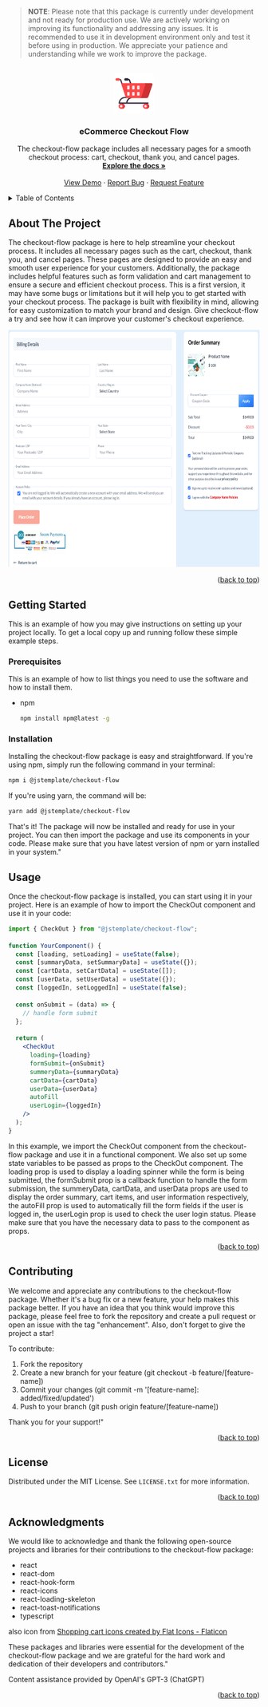 <a name="readme-top"></a>

> **NOTE**:
> Please note that this package is currently under development and not ready for production use. We are actively working on improving its functionality and addressing any issues. It is recommended to use it in development environment only and test it before using in production. We appreciate your patience and understanding while we work to improve the package.

<!-- PROJECT LOGO -->
<br />
<div align="center">
  <a href="#">
    <img src="images/logo.png" alt="Logo" width="80" height="80">
  </a>

  <h3 align="center">eCommerce Checkout Flow</h3>

  <p align="center">
    The checkout-flow package includes all necessary pages for a smooth checkout process: cart, checkout, thank you, and cancel pages.
    <br />
    <a href="#"><strong>Explore the docs »</strong></a>
    <br />
    <br />
    <a href="#">View Demo</a>
    ·
    <a href="https://github.com/js-template/checkout-flow/issues">Report Bug</a>
    ·
    <a href="https://github.com/js-template/checkout-flow/issues">Request Feature</a>
  </p>
</div>

<!-- TABLE OF CONTENTS -->
<details>
  <summary>Table of Contents</summary>
  <ol>
    <li>
      <a href="#about-the-project">About The Project</a>
      <ul>
        <li><a href="#built-with">Built With</a></li>
      </ul>
    </li>
    <li>
      <a href="#getting-started">Getting Started</a>
      <ul>
        <li><a href="#installation">Installation</a></li>
      </ul>
    </li>
    <li><a href="#usage">Usage</a></li>
    <!-- <li><a href="#roadmap">Roadmap</a></li> -->
    <li><a href="#contributing">Contributing</a></li>
    <!-- <li><a href="#license">License</a></li>
    <li><a href="#contact">Contact</a></li> -->
    <li><a href="#acknowledgments">Acknowledgments</a></li>
  </ol>
</details>

<!-- ABOUT THE PROJECT -->

## About The Project

The checkout-flow package is here to help streamline your checkout process. It includes all necessary pages such as the cart, checkout, thank you, and cancel pages. These pages are designed to provide an easy and smooth user experience for your customers. Additionally, the package includes helpful features such as form validation and cart management to ensure a secure and efficient checkout process. This is a first version, it may have some bugs or limitations but it will help you to get started with your checkout process. The package is built with flexibility in mind, allowing for easy customization to match your brand and design. Give checkout-flow a try and see how it can improve your customer's checkout experience.

  <a href="#">
    <img src="images/screenshot.png" alt="Logo" width="680" height="475">
  </a>
<p align="right">(<a href="#readme-top">back to top</a>)</p>

<!-- GETTING STARTED -->

## Getting Started

This is an example of how you may give instructions on setting up your project locally.
To get a local copy up and running follow these simple example steps.

### Prerequisites

This is an example of how to list things you need to use the software and how to install them.

- npm
  ```sh
  npm install npm@latest -g
  ```

### Installation

Installing the checkout-flow package is easy and straightforward. If you're using npm, simply run the following command in your terminal:

```sh
npm i @jstemplate/checkout-flow
```

If you're using yarn, the command will be:

```sh
yarn add @jstemplate/checkout-flow
```

That's it! The package will now be installed and ready for use in your project. You can then import the package and use its components in your code. Please make sure that you have latest version of npm or yarn installed in your system."

<!-- USAGE EXAMPLES -->

## Usage

Once the checkout-flow package is installed, you can start using it in your project. Here is an example of how to import the CheckOut component and use it in your code:

```jsx
import { CheckOut } from "@jstemplate/checkout-flow";

function YourComponent() {
  const [loading, setLoading] = useState(false);
  const [summaryData, setSummaryData] = useState({});
  const [cartData, setCartData] = useState([]);
  const [userData, setUserData] = useState({});
  const [loggedIn, setLoggedIn] = useState(false);

  const onSubmit = (data) => {
    // handle form submit
  };

  return (
    <CheckOut
      loading={loading}
      formSubmit={onSubmit}
      summeryData={summaryData}
      cartData={cartData}
      userData={userData}
      autoFill
      userLogin={loggedIn}
    />
  );
}
```

In this example, we import the CheckOut component from the checkout-flow package and use it in a functional component. We also set up some state variables to be passed as props to the CheckOut component. The loading prop is used to display a loading spinner while the form is being submitted, the formSubmit prop is a callback function to handle the form submission, the summeryData, cartData, and userData props are used to display the order summary, cart items, and user information respectively, the autoFill prop is used to automatically fill the form fields if the user is logged in, the userLogin prop is used to check the user login status.
Please make sure that you have the necessary data to pass to the component as props.

<p align="right">(<a href="#readme-top">back to top</a>)</p>

<!-- CONTRIBUTING -->

## Contributing

We welcome and appreciate any contributions to the checkout-flow package. Whether it's a bug fix or a new feature, your help makes this package better. If you have an idea that you think would improve this package, please feel free to fork the repository and create a pull request or open an issue with the tag "enhancement". Also, don't forget to give the project a star!

To contribute:

1. Fork the repository
2. Create a new branch for your feature (git checkout -b feature/[feature-name])
3. Commit your changes (git commit -m '[feature-name]: added/fixed/updated')
4. Push to your branch (git push origin feature/[feature-name])

Thank you for your support!"

<p align="right">(<a href="#readme-top">back to top</a>)</p>

<!-- LICENSE -->

## License

Distributed under the MIT License. See `LICENSE.txt` for more information.

<p align="right">(<a href="#readme-top">back to top</a>)</p>

## Acknowledgments

We would like to acknowledge and thank the following open-source projects and libraries for their contributions to the checkout-flow package:

- react
- react-dom
- react-hook-form
- react-icons
- react-loading-skeleton
- react-toast-notifications
- typescript

also icon from <a href="https://www.flaticon.com/free-icons/shopping-cart" title="shopping cart icons">Shopping cart icons created by Flat Icons - Flaticon</a>

These packages and libraries were essential for the development of the checkout-flow package and we are grateful for the hard work and dedication of their developers and contributors."

Content assistance provided by OpenAI's GPT-3 (ChatGPT)

<p align="right">(<a href="#readme-top">back to top</a>)</p>

<!-- MARKDOWN LINKS & IMAGES -->
<!-- https://www.markdownguide.org/basic-syntax/#reference-style-links -->
